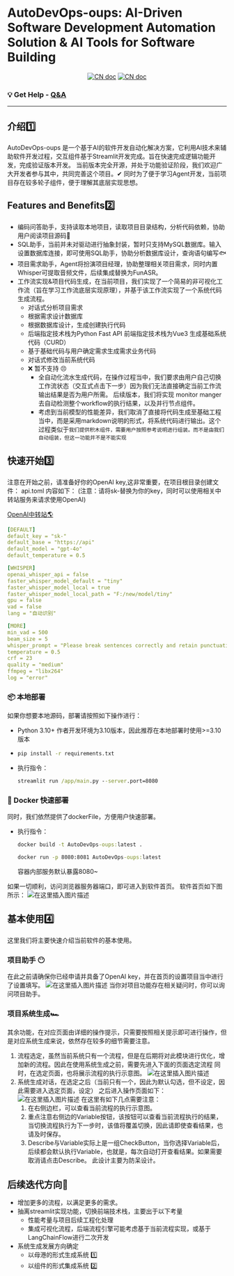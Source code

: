# AutoDevOps-oups: AI-Driven Software Development Automation Solution & AI Tools for Software Building
<p align="center">
<a href="docs/README_CN.md"><img src="docs/files/%E6%96%87%E6%A1%A3-%E4%B8%AD%E6%96%87%E7%89%88-blue.svg" alt="CN doc"></a>
<a href="docs/README_EN.md"><img src="docs/files/document-English-blue.svg" alt="CN doc"></a>

</p>

### 💡 Get Help - [Q&A](https://gitee.com/Huterox/auto-dev-ops-oups/issues)

<hr/>

## 介绍1️⃣

AutoDevOps-oups 是一个基于AI的软件开发自动化解决方案，它利用AI技术来辅助软件开发过程，交互组件基于Streamlit开发完成。旨在快速完成逻辑功能开发，完成验证版本开发。
当前版本完全开源，并处于功能验证阶段，我们欢迎广大开发者参与其中，共同完善这个项目。✔ 同时为了便于学习Agent开发，当前项目存在较多轮子组件，便于理解其底层实现思想。


## Features and Benefits2️⃣

- 编码问答助手，支持读取本地项目，读取项目目录结构，分析代码依赖，协助用户阅读项目源码🍳
- SQL助手，当前并未对驱动进行抽象封装，暂时只支持MySQL数据库。输入设置数据库连接，即可使用SQL助手，协助分析数据库设计，查询语句编写🐟
- 项目需求助手，Agent将扮演项目经理，协助整理相关项目需求，同时内置Whisper可提取音频文件，后续集成替换为FunASR。
- 工作流实现&项目代码生成，在当前项目，我们实现了一个简易的非可视化工作流（旨在学习工作流底层实现原理），并基于该工作流实现了一个系统代码生成流程。
  - 对话式分析项目需求
  - 根据需求设计数据库
  - 根据数据库设计，生成创建执行代码
  - 后端指定技术栈为Python Fast API 前端指定技术栈为Vue3 生成基础系统代码（CURD）
  - 基于基础代码与用户确定需求生成需求业务代码
  - 对话式修改当前系统代码
  - ❌ 暂不支持 😣
    - 全自动化流水生成代码，在操作过程当中，我们要求由用户自己切换工作流状态（交互式点击下一步）因为我们无法直接确定当前工作流输出结果是否为用户所需。
      后续版本，我们将实现 monitor manger 去自动检测整个workflow的执行结果，以及并行节点组件。
    - 考虑到当前模型的性能差异，我们取消了直接将代码生成至基础工程当中，而是采用markdown说明的形式，将系统代码进行输出。这个过程类似于`我们提供积木组件，需要用户按照参考说明进行组装。而不是由我们自动组装，但这一功能并不是不能实现`
    
    
## 快速开始3️⃣

注意在开始之前，请准备好你的OpenAI key,这非常重要，在项目根目录创建文件：
api.toml
内容如下：
(注意：请将sk-替换为你的key，同时可以使用相关中转站服务来请求使用OpenAI)

[OpenAI中转站🌎](https://api.v3.cm/register?aff=Z9EP)


```yaml
[DEFAULT]
default_key = "sk-"
default_base = "https://api"
default_model = "gpt-4o"
default_temperature = 0.5

[WHISPER]
openai_whisper_api = false
faster_whisper_model_default = "tiny"
faster_whisper_model_local = true
faster_whisper_model_local_path = "F:/new/model/tiny"
gpu = false
vad = false
lang = "自动识别"

[MORE]
min_vad = 500
beam_size = 5
whisper_prompt = "Please break sentences correctly and retain punctuation."
temperature = 0.5
crf = 23
quality = "medium"
ffmpeg = "libx264"
log = "error"

```

### 📦 本地部署

如果你想要本地源码，部署请按照如下操作进行：
- Python 3.10+ 作者开发环境为3.10版本，因此推荐在本地部署时使用>=3.10版本
- ```cmd
  pip install -r requirements.txt
   ```
- 执行指令：

  ```cmd
  streamlit run /app/main.py --server.port=8080
  ```

### 🚀 Docker 快速部署
同时，我们依然提供了dockerFile，方便用户快速部署。
- 执行指令：

  ```cmd
  docker build -t AutoDevOps-oups:latest .
  ```

  ```cmd
  docker run -p 8080:8081 AutoDevOps-oups:latest
  ```
  容器内部服务默认暴露8080~
  
如果一切顺利，访问浏览器服务器端口，即可进入到软件首页。
软件首页如下图所示：
![在这里插入图片描述](docs/files/20240807095751.png)

## 基本使用4️⃣
这里我们将主要快速介绍当前软件的基本使用。
### 项目助手 😶
在此之前请确保你已经申请并具备了OpenAI key，并在首页的设置项目当中进行了设置填写。
![在这里插入图片描述](docs/files/02.png)
当你对项目功能存在相关疑问时，你可以询问项目助手。

### 项目系统生成🏎
其余功能，在对应页面由详细的操作提示，只需要按照相关提示即可进行操作，但是对应系统生成来说，依然存在较多的细节需要注意。
1. 流程选定，虽然当前系统只有一个流程，但是在后期将对此模块进行优化，增加新的流程。因此在使用系统生成之前，需要先进入下面的页面选定流程
    同时，在选定页面，也将展示流程的执行示意图。
    ![在这里插入图片描述](docs/files/03.png) 
2. 系统生成对话，在选定之后（当前只有一个，因此为默认勾选，但不设定，因此需要进入选定页面，设定）
    之后进入操作页面如下：
    ![在这里插入图片描述](docs/files/4.png)
    在这里有如下几点需要注意：
   1. 在右侧边栏，可以查看当前流程的执行示意图。
   2. 重点注意右侧边的Variable按钮，该按钮可以查看当前流程执行的结果，当切换流程执行为下一步时，该值将覆盖切换，因此请即使查看结果，也请及时保存。
   3. Describe与Variable实际上是一组CheckButton，当你选择Variable后，后续都会默认执行Variable，也就是，每次自动打开查看结果。如果需要取消请点击Describe。
      此设计主要为防呆设计。

## 后续迭代方向💫
- 增加更多的流程，以满足更多的需求。
- 抽离streamlit实现功能，切换前端技术栈，主要出于以下考量
  - 性能考量与项目后续工程化处理
  - 集成可视化流程，后端流程引擎可能考虑基于当前流程实现，或基于LangChainFlow进行二次开发
- 系统生成发展方向确定
  - 以母港的形式生成系统 1️⃣
  - 以组件的形式集成系统 2️⃣